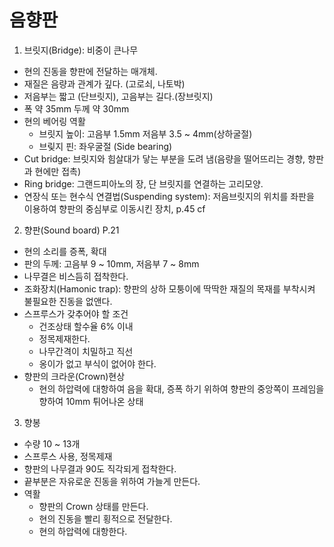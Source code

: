 # 음향판

1. 브릿지(Bridge): 비중이 큰나무
- 현의 진동을 향판에 전달하는 매개체.
- 재질은 음량과 관계가 깊다. (고로쇠, 나토박)
- 저음부는 짧고 (단브릿지), 고음부는 길다.(장브릿지)
- 폭 약 35mm 두께 약 30mm
- 현의 베어링 역활
  - 브릿지 높이: 고음부 1.5mm 저음부 3.5 ~ 4mm(상하굴절)
  - 브맂지 핀: 좌우굴절 (Side bearing)
- Cut bridge: 브릿지와 힘살대가 닿는 부분을 도려 냄(음량을 떨어뜨리는 경향, 향판과 현에만 접촉) 
- Ring bridge: 그랜드피아노의 장, 단 브릿지를 연결하는 고리모양.
- 연장식 또는 현수식 연결법(Suspending system): 저음브릿지의 위치를 좌판을 이용하여 향판의 중심부로 이동시킨 장치, p.45 cf

2. 향판(Sound board) P.21
- 현의 소리를 증폭, 확대
- 판의 두께: 고음부 9 ~ 10mm, 저음부 7 ~ 8mm
- 나무결은 비스듬히 접착한다.
- 조화장치(Hamonic trap): 향판의 상하 모퉁이에 딱딱한 재질의 목재를 부착시켜 불필요한 진동을 없앤다.
- 스프루스가 갖추어야 할 조건
  - 건조상태 할수율 6% 이내 
  - 정목제재한다.
  - 나무간격이 치밀하고 직선
  - 옹이가 없고 부식이 없어야 한다.
- 향판의 크라운(Crown)현상
  - 현의 하압력에 대항하여 음을 확대, 증폭 하기 위하여 향판의 중앙쪽이 프레임을 향하여 10mm 튀어나온 상태
  
3. 향봉
- 수량 10 ~ 13개
- 스프루스 사용, 정목제재
- 향판의 나무결과 90도 직각되게 접착한다.
- 끝부분은 자유로운 진동을 위하여 가늘게 만든다.
- 역활
  - 향판의 Crown 상태를 만든다.
  - 현의 진동을 빨리 횡적으로 전달한다.
  - 현의 하압력에 대항한다.